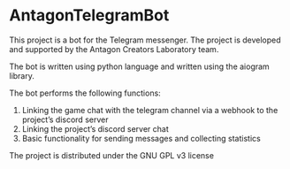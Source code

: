 # AntagonTelegramBot
This project is a bot for the Telegram messenger. The project is developed and supported by the Antagon Creators Laboratory team.

The bot is written using python language and written using the aiogram library.

The bot performs the following functions:
1. Linking the game chat with the telegram channel via a webhook to the project’s discord server
2. Linking the project’s discord server chat
3. Basic functionality for sending messages and collecting statistics

The project is distributed under the GNU GPL v3 license
